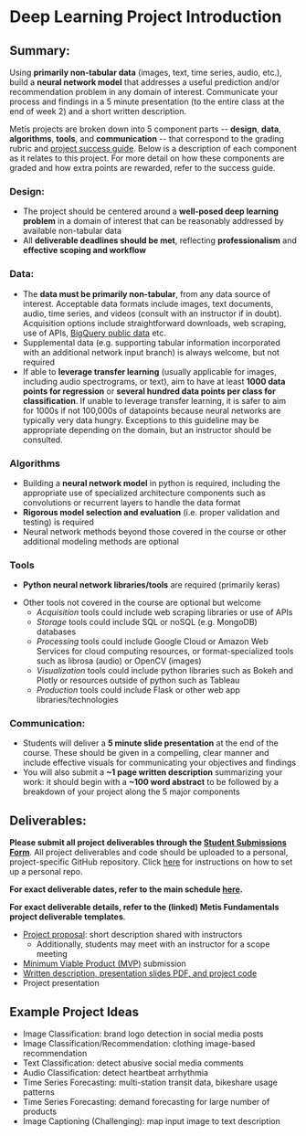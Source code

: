 # Deep Learning Project Introduction

## Summary:

Using **primarily non-tabular data** (images, text, time series, audio, etc.), build a **neural network model** that addresses a useful prediction and/or recommendation problem in any domain of interest. Communicate your process and findings in a 5 minute presentation (to the entire class at the end of week 2) and a short written description. 

Metis projects are broken down into 5 component parts -- **design**, **data**, **algorithms**, **tools**, and **communication** -- that correspond to the grading rubric and [project success guide](./project_success_guide.md). Below is a description of each component as it relates to this project. For more detail on how these components are graded and how extra points are rewarded, refer to the success guide.  

### Design:

*  The project should be centered around a **well-posed deep learning problem** in a domain of interest that can be reasonably addressed by available non-tabular data
*  All **deliverable deadlines should be met**, reflecting **professionalism** and **effective scoping and workflow**

### Data:

*  The **data must be primarily non-tabular**, from any data source of interest. Acceptable data formats include images, text documents, audio, time series, and videos (consult with an instructor if in doubt). Acquisition options include straightforward downloads, web scraping, use of APIs, [BigQuery public data](https://cloud.google.com/bigquery/public-data) etc.
*  Supplemental data (e.g. supporting tabular information incorporated with an additional network input branch) is always welcome, but not required
*   If able to **leverage transfer learning** (usually applicable for images, including audio spectrograms, or text), aim to have at least **1000 data points for regression** or **several hundred data points per class for classification**. If unable to leverage transfer learning, it is safer to aim for 1000s if not 100,000s of datapoints because neural networks are typically very data hungry. Exceptions to this guideline may be appropriate depending on the domain, but an instructor should be consulted.   
 
### Algorithms

*  Building a **neural network model** in python is required, including the appropriate use of specialized architecture components such as convolutions or recurrent layers to handle the data format 
*  **Rigorous model selection and evaluation** (i.e. proper validation and testing) is required
*  Neural network methods beyond those covered in the course or other additional modeling methods are optional

### Tools

* **Python neural network libraries/tools** are required (primarily keras) 
- Other tools not covered in the course are optional but welcome
  - *Acquisition* tools could include web scraping libraries or use of APIs
  - *Storage* tools could include SQL or noSQL (e.g. MongoDB) databases
  - *Processing* tools could include Google Cloud or Amazon Web Services for cloud computing resources, or format-specialized tools such as librosa (audio) or OpenCV (images)
  - *Visualization* tools could include python libraries such as Bokeh and Plotly or resources outside of python such as Tableau
  - *Production* tools could include Flask or other web app libraries/technologies

### Communication:
 
* Students will deliver a **5 minute slide presentation** at the end of the course. These should be given in a compelling, clear manner and include effective visuals for communicating your objectives and findings
* You will also submit a **~1 page written description** summarizing your work: it should begin with a **~100 word abstract** to be followed by a breakdown of your project along the 5 major components


## Deliverables:

**Please submit all project deliverables through the [Student Submissions Form](https://docs.google.com/forms/d/e/1FAIpQLSeM7MPx5r_FaX6ordJGkG1ObLh94GEE8qzlvEFxfvmWsKmXNA/viewform)**. All project deliverables and code should be uploaded to a personal, project-specific GitHub repository. Click [here](https://github.com/thisismetis/Metis_Fundamentals/tree/main/git_and_github) for instructions on how to set up a personal repo. 

**For exact deliverable dates, refer to the main schedule [here](/README.md).**
  
**For exact deliverable details, refer to the (linked) Metis Fundamentals project deliverable templates**.

 * [Project proposal](https://github.com/thisismetis/NBM_Metis_Fundamentals/tree/master/project_deliverable_templates/project_proposal.md): short description shared with instructors
    - Additionally, students may meet with an instructor for a scope meeting
 * [Minimum Viable Product (MVP)](https://github.com/thisismetis/NBM_Metis_Fundamentals/tree/master/project_deliverable_templates/mvp.md) submission  
 * [Written description, presentation slides PDF, and project code](https://github.com/thisismetis/NBM_Metis_Fundamentals/tree/master/project_deliverable_templates/final_deliverable.md) 
 * Project presentation


## Example Project Ideas
- Image Classification: brand logo detection in social media posts
- Image Classification/Recommendation: clothing image-based recommendation  
- Text Classification: detect abusive social media comments 
- Audio Classification: detect heartbeat arrhythmia    
- Time Series Forecasting: multi-station transit data, bikeshare usage patterns 
- Time Series Forecasting: demand forecasting for large number of products
- Image Captioning (Challenging): map input image to text description
